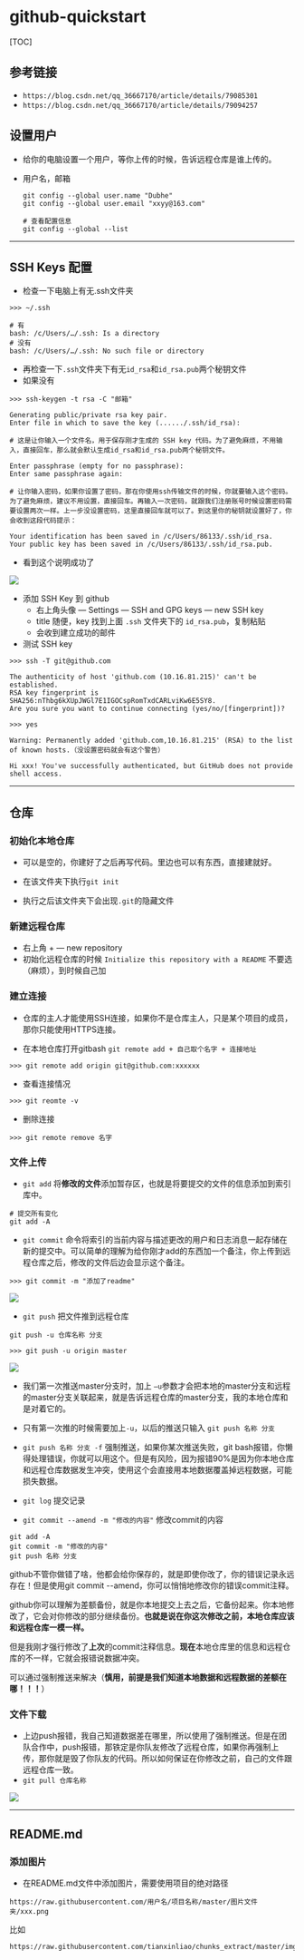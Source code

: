 # github-quickstart

[TOC]

## 参考链接

- `https://blog.csdn.net/qq_36667170/article/details/79085301`
- `https://blog.csdn.net/qq_36667170/article/details/79094257`

## 设置用户

- 给你的电脑设置一个用户，等你上传的时候，告诉远程仓库是谁上传的。

- 用户名，邮箱

  ```
  git config --global user.name "Dubhe"
  git config --global user.email "xxyy@163.com"
  
  # 查看配置信息
  git config --global --list
  ```

****

## SSH Keys 配置

- 检查一下电脑上有无.ssh文件夹

```
>>> ~/.ssh

# 有
bash: /c/Users/…/.ssh: Is a directory
# 没有
bash: /c/Users/…/.ssh: No such file or directory
```

- 再检查一下`.ssh`文件夹下有无`id_rsa`和`id_rsa.pub`两个秘钥文件
- 如果没有

```
>>> ssh-keygen -t rsa -C "邮箱"

Generating public/private rsa key pair.
Enter file in which to save the key (....../.ssh/id_rsa):

# 这是让你输入一个文件名，用于保存刚才生成的 SSH key 代码。为了避免麻烦，不用输入，直接回车，那么就会默认生成id_rsa和id_rsa.pub两个秘钥文件。

Enter passphrase (empty for no passphrase):
Enter same passphrase again:

# 让你输入密码，如果你设置了密码，那在你使用ssh传输文件的时候，你就要输入这个密码。为了避免麻烦，建议不用设置，直接回车。再输入一次密码，就跟我们注册账号时候设置密码需要设置两次一样。上一步没设置密码，这里直接回车就可以了。到这里你的秘钥就设置好了，你会收到这段代码提示：

Your identification has been saved in /c/Users/86133/.ssh/id_rsa.
Your public key has been saved in /c/Users/86133/.ssh/id_rsa.pub.
```

- 看到这个说明成功了

![](C:\Users\86133\Desktop\github-quickstart\img\1.png)

- 添加 SSH Key 到 github
  - 右上角头像 — Settings — SSH and GPG keys — new SSH key 
  - title 随便，key 找到上面 `.ssh` 文件夹下的 `id_rsa.pub`，复制粘贴
  - 会收到建立成功的邮件
- 测试  SSH key

```
>>> ssh -T git@github.com

The authenticity of host 'github.com (10.16.81.215)' can't be established.
RSA key fingerprint is SHA256:nThbg6kXUpJWGl7E1IGOCspRomTxdCARLviKw6E5SY8.
Are you sure you want to continue connecting (yes/no/[fingerprint])? 

>>> yes

Warning: Permanently added 'github.com,10.16.81.215' (RSA) to the list of known hosts.（没设置密码就会有这个警告）

Hi xxx! You've successfully authenticated, but GitHub does not provide shell access.
```

****

## 仓库

### 初始化本地仓库

- 可以是空的，你建好了之后再写代码。里边也可以有东西，直接建就好。
- 在该文件夹下执行`git init`

- 执行之后该文件夹下会出现`.git`的隐藏文件

### 新建远程仓库

- 右上角 + — new repository
- 初始化远程仓库的时候 `Initialize this repository with a README` 不要选（麻烦），到时候自己加

### 建立连接

- 仓库的主人才能使用SSH连接，如果你不是仓库主人，只是某个项目的成员，那你只能使用HTTPS连接。

- 在本地仓库打开gitbash `git remote add + 自己取个名字 + 连接地址`

```
>>> git remote add origin git@github.com:xxxxxx
```

- 查看连接情况

```
>>> git reomte -v
```

- 删除连接

```
>>> git remote remove 名字
```

### 文件上传

- `git add` 将**修改的文件**添加暂存区，也就是将要提交的文件的信息添加到索引库中。

```
# 提交所有变化
git add -A
```

-  `git commit` 命令将索引的当前内容与描述更改的用户和日志消息一起存储在新的提交中。可以简单的理解为给你刚才add的东西加一个备注，你上传到远程仓库之后，修改的文件后边会显示这个备注。

```
>>> git commit -m "添加了readme"
```

![](C:\Users\86133\Desktop\github-quickstart\img\4.png)

- `git push` 把文件推到远程仓库

```
git push -u 仓库名称 分支

>>> git push -u origin master
```

![](C:\Users\86133\Desktop\github-quickstart\img\2.png)

- 我们第一次推送master分支时，加上 `–u`参数才会把本地的master分支和远程的master分支关联起来，就是告诉远程仓库的master分支，我的本地仓库和是对着它的。
- 只有第一次推的时候需要加上`-u`，以后的推送只输入 `git push 名称 分支`
- `git push 名称 分支 -f` 强制推送，如果你某次推送失败，git bash报错，你懒得处理错误，你就可以用这个。但是有风险，因为报错90%是因为你本地仓库和远程仓库数据发生冲突，使用这个会直接用本地数据覆盖掉远程数据，可能损失数据。

- `git log` 提交记录
- `git commit --amend -m "修改的内容"` 修改commit的内容

```
git add -A
git commit -m "修改的内容"
git push 名称 分支
```

github不管你做错了啥，他都会给你保存的，就是即使你改了，你的错误记录永远存在！但是使用git commit --amend，你可以悄悄地修改你的错误commit注释。

github你可以理解为差额备份，就是你本地提交上去之后，它备份起来。你本地修改了，它会对你修改的部分继续备份。**也就是说在你这次修改之前，本地仓库应该和远程仓库一模一样。**

但是我刚才强行修改了**上次**的commit注释信息。**现在**本地仓库里的信息和远程仓库的不一样，它就会报错说数据冲突。

可以通过强制推送来解决（**慎用，前提是我们知道本地数据和远程数据的差额在哪！！！**）

### 文件下载

- 上边push报错，我自己知道数据差在哪里，所以使用了强制推送。但是在团队合作中，push报错，那铁定是你队友修改了远程仓库，如果你再强制上传，那你就是毁了你队友的代码。所以如何保证在你修改之前，自己的文件跟远程仓库一致。
- `git pull 仓库名称`

![](C:\Users\86133\Desktop\github-quickstart\img\3.png)

****

## README.md

### 添加图片

- 在README.md文件中添加图片，需要使用项目的绝对路径

```
https://raw.githubusercontent.com/用户名/项目名称/master/图片文件夹/xxx.png
```

比如

```
https://raw.githubusercontent.com/tianxinliao/chunks_extract/master/img/result_1.png
```



